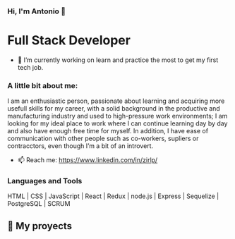 ### Hi, I'm Antonio 👋 

<h1> Full Stack Developer </h1>
  
- 🔭 I’m currently working on learn and practice the most to get my first tech job.

<h3> A little bit about me: </h3>
<p>
  I am an enthusiastic person, passionate about learning and acquiring more 
  usefull skills for my career, with a solid background in the productive and 
  manufacturing industry and used to high-pressure work environments; I am 
  looking for my ideal place to work where I can continue learning day by day 
  and also have enough free time for myself.
  In addition, I have ease of communication with other people such as 
  co-workers, supliers or contracctors, even though I’m a bit of an introvert. 
</p>


- 📫 Reach me: https://www.linkedin.com/in/zirlp/


<h3> Languages and Tools</h3>

HTML | CSS | JavaScript | React | Redux | node.js | Express | Sequelize | PostgreSQL | SCRUM


## :pushpin: My proyects

<p>
  <a href="https://videogames-single-page-app.vercel.app/"> <img src=""> </a>
</p>
